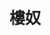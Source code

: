 ---
title:          樓奴
slug:           bs

names:
  english:      Brick Slaves
  previous:
genre:          時裝
episodes:       20
broadcast:
  start:        2015-08-03
  end:          2015-08-28
producer:       羅鎮岳
starring:       <mark>李施嬅</mark>、王浩信、麥長青、岑麗香、商天娥、張國強
synopsis:       樓耀明（王浩信）動用與女朋友多年的積蓄置業結婚，誰料女友提出分手，又私自將單位租給鋼琴教師蔡堅菁（李施嬅），剛失戀的耀明好景不常又遭公司裁員，為了供樓無奈接受堅菁提出苛刻的條件。二人因生活習慣不同常起爭端，但耀明察覺堅菁使人退避三舍的背後原來埋藏著一段往事。耀明終在物業管理公司找到新工作，但他的空降卻破壞了三代「樓奴」勞必達（麥長青）的升職夢。必達為保飯碗與耀明水火不容，耀明卻得老闆利愛華（商天娥）賞識，更著他特別照顧實習生祝碧姬（岑麗香），二人因工作關係見盡樓奴百態。碧姬對耀明漸生愛意，但耀明深知自己所愛是誰，此時堅菁突然要求中斷租約……
role:           lead

characters:
  -
    fullname:       蔡堅菁 (Cecilia)
    age:            33
    identity:       小白兔琴行鋼琴教師
    appearance:     1-20
    personality:	性格粗枝大葉，不拘小節，思路看似欠缺邏輯，內心溫柔感性。
    background:		出身自草根家庭，父親早逝，母親在街市經營豆腐檔。堅菁雖然琴技不凡，她卻為了供養弟弟升讀大學放棄入讀國外音樂學院，選擇在香港當鋼琴教師。堅菁本來與母親及弟弟同住，卻因為弟弟奉子成婚而被迫讓出房間。堅菁後來獲得友人唐安妮(陳庭欣)協助，租住其前男友樓耀明(王浩信飾)家的客房。
    happenings:		入住耀明家後，堅菁為了保障自己人身安全，於是訂下了嚴苛的「共同生活守則」防範耀明。然而，一向對美食執著的她偏偏發現了耀明的精湛廚藝，自此經常難敵耀明的美食引誘，二人關係亦日趨密切。<br>堅菁在社區中心當義工，並會為長者進行健身操彈琴伴奏，期間卻巧合地遇上當義工大廚的耀明，堅菁漸漸對耀明改觀。其後，堅菁發現安妮經常利用耀明的善良及愛意，發展出藕斷絲連的關係，令耀明遲遲難以脫離失戀的陰霾，堅菁決定要幫耀明回頭是岸。
---